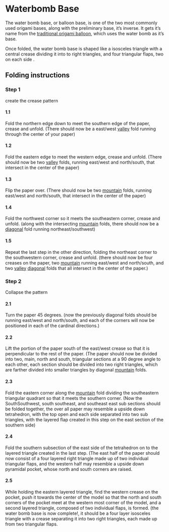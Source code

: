 # Waterbomb Base

The water bomb base, or balloon base, is one of the two most commonly used origami bases, along with the preliminary base, it’s inverse.
It gets it’s name from the [traditional origami balloon](balloon.md), which uses the water bomb as it’s base.

Once folded, the water bomb base is shaped like a isosceles triangle with a central crease dividing it into to right triangles, and four triangular flaps, two on each side .


## Folding instructions

### Step 1
create the crease pattern

#### 1.1
Fold the northern edge down to meet the southern edge of the paper, crease and unfold.  (There should now be a east/west [valley](valley.md) fold running through the center of your paper)

#### 1.2
Fold the eastern edge to meet the western edge, crease and unfold. (There should now be two [valley](valley.md) folds, running east/west and north/south, that intersect in the center of the paper)

#### 1.3
Flip the paper over. (There should now be two [mountain](mountain.md) folds, running east/west and north/south, that intersect in the center of the paper)

#### 1.4
Fold the northwest corner so it meets the southeastern corner, crease and unfold. (along with the intersecting [mountain](mountain.md) folds, there should now be a [diagonal](diagonal.md) fold running northeast/southwest)

#### 1.5
Repeat the last step in the other direction, folding the northeast corner to the southwestern corner, crease and unfold. (there should now be four creases on the paper, two [mountain](folds) running east/west and north/south, and two [valley](valley.md) [diagonal](diagonal.md) folds that all intersect in the center of the paper.)



### Step 2
Collapse the pattern

#### 2.1
Turn the paper 45 degrees. (now the previously diagonal folds should be running east/west and north/south, and each of the corners will now be positioned in each of the cardinal directions.)

#### 2.2
Lift the portion of the paper south of the east/west crease so that it is perpendicular to the rest of the paper. (The paper should now be divided into two, main, north and south, triangular sections at a 90 degree angle to each other, each section should be divided into two right triangles, which are farther divided into smaller triangles by diagonal [mountain](mountain.md) folds.

#### 2.3
Fold the eastern corner along the [mountain](mountain.md) fold dividing the southeastern triangular quadrant so that it meets the southern corner. (Now the SouthSouthwest, south southeast, and southeast east sub sections should be folded together, the over all paper may resemble a upside down tetrahedron, with the top open and each side separated into two sub triangles, with the layered flap created in this step on the east section of the southern side)

#### 2.4
Fold the southern subsection of the east side of the tetrahedron on to the layered triangle created in the last step. (The east half of the paper should now consist of a four layered right triangle made up of two individual triangular flaps, and the western half may resemble a upside down pyramidal pocket, whose north and south corners are raised.

#### 2.5
While holding the eastern layered triangle, find the western crease on the pocket, push it towards the center of the model so that the north and south corners of the pocket meet at the western most corner of the model, and a second layered triangle, composed of two individual flaps, is formed. (the water bomb base is now complete!, it should be a four layer isosceles triangle with a crease separating it into two right triangles, each made up from two triangular flaps.
